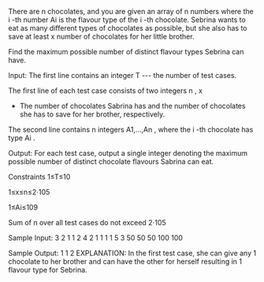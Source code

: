 There are n
 chocolates, and you are given an array of n
 numbers where the i
-th number Ai
 is the flavour type of the i
-th chocolate. Sebrina wants to eat as many different types of chocolates as possible, but she also has to save at least x
number of chocolates for her little brother.

Find the maximum possible number of distinct flavour types Sebrina can have.

Input:
The first line contains an integer T
 --- the number of test cases.

The first line of each test case consists of two integers n
, x
 - The number of chocolates Sabrina has and the number of chocolates she has to save for her brother, respectively.

The second line contains n
 integers A1,…,An
, where the i
-th chocolate has type Ai
.

Output:
For each test case, output a single integer denoting the maximum possible number of distinct chocolate flavours Sabrina can eat.

Constraints
1≤T≤10

1≤x≤n≤2⋅105

1≤Ai≤109

Sum of n
 over all test cases do not exceed 2⋅105

Sample Input:
3
2 1
1 2
4 2
1 1 1 1
5 3
50 50 50 100 100

Sample Output:
1
1
2
EXPLANATION:
In the first test case, she can give any 1 chocolate to her brother and can have the other for herself resulting in 1 flavour type for Sebrina.
